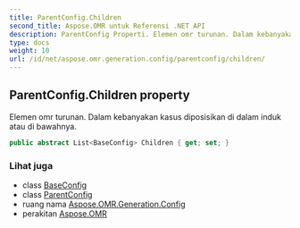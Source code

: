 ```yaml
---
title: ParentConfig.Children
second_title: Aspose.OMR untuk Referensi .NET API
description: ParentConfig Properti. Elemen omr turunan. Dalam kebanyakan kasus diposisikan di dalam induk atau di bawahnya.
type: docs
weight: 10
url: /id/net/aspose.omr.generation.config/parentconfig/children/
---
```

## ParentConfig.Children property

Elemen omr turunan. Dalam kebanyakan kasus diposisikan di dalam induk atau di bawahnya.

```csharp
public abstract List<BaseConfig> Children { get; set; }
```

### Lihat juga

* class [BaseConfig](../../baseconfig/)
* class [ParentConfig](../)
* ruang nama [Aspose.OMR.Generation.Config](../../parentconfig/)
* perakitan [Aspose.OMR](../../../)


